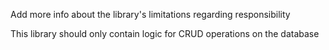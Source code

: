 ﻿Add more info about the library's limitations regarding responsibility

This library should only contain logic for CRUD operations on the database